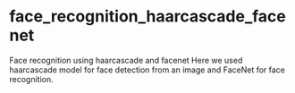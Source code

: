 # face_recognition_haarcascade_facenet
Face recognition using haarcascade and facenet
Here we used haarcascade model for face detection from an image and FaceNet for face recognition.
